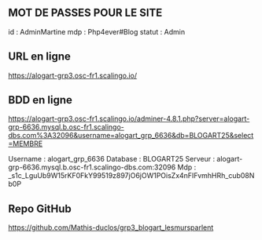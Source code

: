 ## MOT DE PASSES POUR LE SITE 

id : AdminMartine
mdp : Php4ever#Blog
statut : Admin

## URL en ligne

https://alogart-grp3.osc-fr1.scalingo.io/

## BDD en ligne

https://alogart-grp3.osc-fr1.scalingo.io/adminer-4.8.1.php?server=alogart-grp-6636.mysql.b.osc-fr1.scalingo-dbs.com%3A32096&username=alogart_grp_6636&db=BLOGART25&select=MEMBRE

Username : alogart_grp_6636
Database : BLOGART25
Serveur : alogart-grp-6636.mysql.b.osc-fr1.scalingo-dbs.com:32096
Mdp : _s1c_LguUb9W15rKF0FkY99519z897jO6jOW1POisZx4nFIFvmhHRh_cub08Nb0P

## Repo GitHub

https://github.com/Mathis-duclos/grp3_blogart_lesmursparlent
